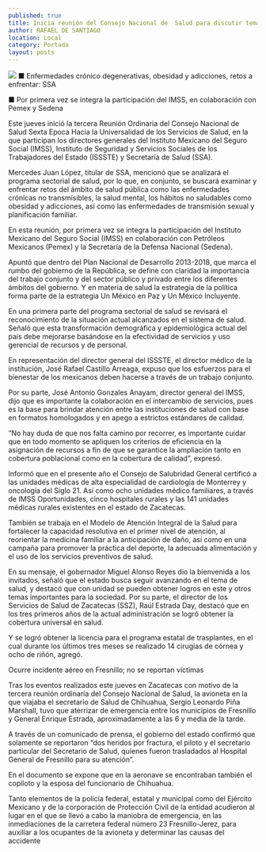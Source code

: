 ```yaml
---
published: true
title: Inicia reunión del Consejo Nacional de  Salud para discutir temas en la materia
author: RAFAEL DE SANTIAGO
location: Local
category: Portada
layout: posts
---
```


![](http://i.imgur.com/OFQ4e4Ym.jpg)
■ Enfermedades crónico degenerativas, obesidad y adicciones, retos a enfrentar: SSA

■ Por primera vez se integra la participación del IMSS, en colaboración con Pemex y Sedena

Este jueves inició la tercera Reunión Ordinaria del Consejo Nacional de Salud Sexta Epoca Hacia la Universalidad de los Servicios de Salud, en la que participan los directores generales del Instituto Mexicano del Seguro Social (IMSS), Instituto de Seguridad y Servicios Sociales de los Trabajadores del Estado (ISSSTE) y Secretaría de Salud (SSA).

Mercedes Juan López, titular de SSA, mencionó que se analizará el programa sectorial de salud, por lo que, en conjunto, se buscará examinar y enfrentar retos del ámbito de salud pública como las enfermedades crónicas no transmisibles, la salud mental, los hábitos no saludables como obesidad y adicciones, así como las enfermedades de transmisión sexual y planificación familiar.

En esta reunión, por primera vez se integra la participación del Instituto Mexicano del Seguro Social (IMSS) en colaboración con Petróleos Mexicanos (Pemex) y la Secretaría de la Defensa Nacional (Sedena).

Apuntó que dentro del Plan Nacional de Desarrollo 2013-2018, que marca el rumbo del gobierno de la República, se define con claridad la importancia del trabajo conjunto y del sector público y privado entre los diferentes ámbitos del gobierno.
Y en materia de salud la estrategia de la política forma parte de la estrategia Un México en Paz y Un México Incluyente.

En una primera parte del programa sectorial de salud se revisará el reconocimiento de la situación actual alcanzados en el sistema de salud.
Señaló que esta transformación demográfica y epidemiológica actual del país debe mejorarse basándose en la efectividad de servicios y uso gerencial de recursos y de personal.

En representación del director general del ISSSTE, el director médico de la institución, José Rafael Castillo Arreaga, expuso que los esfuerzos para el bienestar de los mexicanos deben hacerse a través de un trabajo conjunto.

Por su parte, José Antonio Gonzales Anayam, director general del IMSS, dijo que es importante la colaboración en el intercambio de servicios, pues es la base para brindar atención entre las instituciones de salud con base en formatos homologados y en apego a estrictos estándares de calidad.

“No hay duda de que nos falta camino por recorrer,  es importante cuidar que en todo momento se apliquen los criterios de eficiencia en la asignación de recursos a fin de que se garantice la ampliación tanto en cobertura poblacional como en la cobertura de calidad”, expresó.

Informó que en el presente año el Consejo de Salubridad General certificó a las unidades médicas de alta especialidad de cardiología de Monterrey y oncología del Siglo 21. Así como ocho unidades médico familiares, a través de IMSS Oportunidades, cinco hospitales rurales y las 141 unidades médicas rurales existentes en el estado de Zacatecas.

También se trabaja en el Modelo de Atención Integral de la Salud para fortalecer la capacidad resolutiva en el primer nivel de atención, al reorientar la medicina familiar a la anticipación de daño, así como  en una campaña para promover la práctica del deporte, la adecuada alimentación y el uso de los servicios preventivos de salud.

En su mensaje, el gobernador Miguel Alonso Reyes dio la bienvenida a los invitados, señaló que el estado busca seguir avanzando en el tema de salud, y destacó que con unidad se pueden obtener logros en este y otros temas importantes para la sociedad.
Por su parte, el director de los Servicios de Salud de Zacatecas (SSZ), Raúl Estrada Day, destacó que en los tres primeros años de la actual administración se logró obtener la cobertura universal en salud. 

Y se logró obtener la licencia para el programa estatal de trasplantes, en el cual durante los últimos tres meses se realizado 14 cirugías de córnea y ocho de riñón, agregó.

Ocurre incidente aéreo en Fresnillo; no se reportan víctimas

Tras los eventos realizados este jueves en Zacatecas con motivo de la tercera reunión ordinaria del Consejo Nacional de Salud, la avioneta en la que viajaba el secretario de Salud de Chihuahua, Sergio Leonardo Piña Marshall, tuvo que aterrizar de emergencia entre los municipios de Fresnillo y General Enrique Estrada, aproximadamente a las 6 y media de la tarde.

A través de un comunicado de prensa, el gobierno del estado confirmó que solamente se reportaron “dos heridos por fractura, el piloto y el secretario particular del Secretario de Salud, quienes fueron trasladados al Hospital General de Fresnillo para su atención”.

En el documento se expone que en la aeronave se encontraban también el copiloto y la esposa del funcionario de Chihuahua.

Tanto elementos de la policía federal, estatal y municipal como del  Ejército Mexicano y de la corporación de Protección Civil de la entidad acudieron al lugar en el que se llevó a cabo la maniobra de emergencia, en las inmediaciones de la carretera federal número 23 Fresnillo-Jerez, para auxiliar a los ocupantes de la avioneta y determinar las causas del accidente
